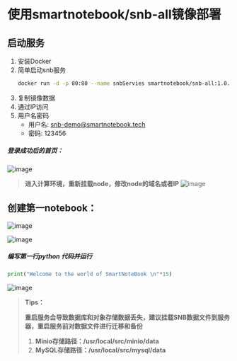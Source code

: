 # 使用smartnotebook/snb-all镜像部署

##  启动服务
1. 安装Docker
2. 简单启动snb服务
    ```bash
    docker run -d -p 80:80 --name snbServies smartnotebook/snb-all:1.0.0
    ```
3. 复制镜像数据
4. 通过IP访问
5. 用户名密码
   - 用户名: snb-demo@smartnotebook.tech
   - 密码: 123456

##### 登录成功后的首页：

![image](https://github.com/wrss01/snb-docker-compose/assets/39665821/e3c35e3c-10c5-4447-a0b0-59f78f47db63)

> **进入计算环境，重新挂载node，修改node的域名或者IP**
    ![image](https://github.com/wrss01/snb-docker-compose/assets/93983997/fe61e3f4-9415-447c-897e-f5ffa89a0dc3)


## 创建第一notebook：

![image](https://github.com/wrss01/snb-docker-compose/assets/39665821/8dda2eaa-77a6-4ed7-99d8-81537af834bd)

![image](https://github.com/wrss01/snb-docker-compose/assets/39665821/bec3d224-dc31-4b8e-9ef4-0b30a708151c)

##### 编写第一行python 代码并运行

```python
print("Welcome to the world of SmartNoteBook \n"*15)
```

![image](https://github.com/wrss01/snb-docker-compose/assets/39665821/fc4d4830-833d-434b-bb46-d5d815b52b86)

> **Tips：**
> 
> **重启服务会导致数据库和对象存储数据丢失，建议挂载SNB数据文件到服务器，重启服务前对数据文件进行迁移和备份**
> 1. **Minio存储路径：/usr/local/src/minio/data**  
> 2. **MySQL存储路径：/usr/local/src/mysql/data**
